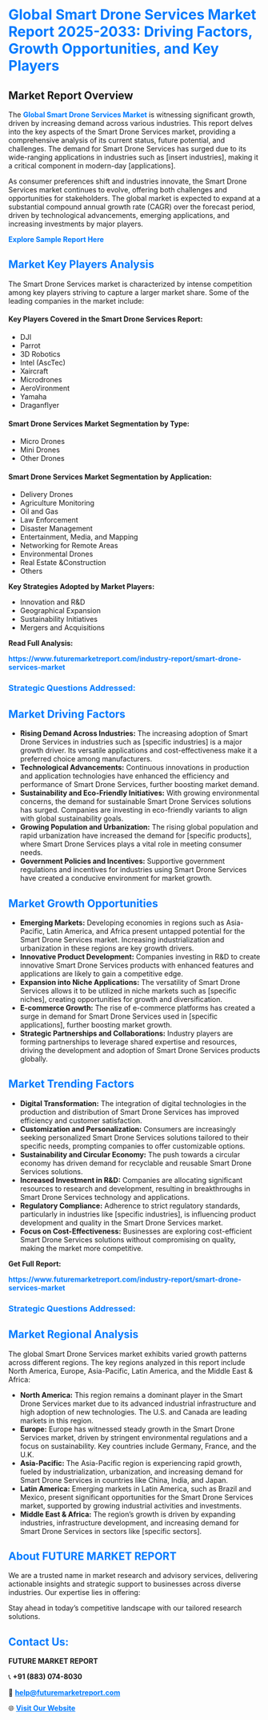 <h1 style="color: #007BFF;">Global Smart Drone Services Market Report 2025-2033: Driving Factors, Growth Opportunities, and Key Players</h1>

<section id="overview">
<h2>Market Report Overview</h2>
<p>The <a href="https://www.futuremarketreport.com/industry-report/smart-drone-services-market" style="color: #007BFF; text-decoration: none;"><strong>Global Smart Drone Services Market</strong></a> is witnessing significant growth, driven by increasing demand across various industries. This report delves into the key aspects of the Smart Drone Services market, providing a comprehensive analysis of its current status, future potential, and challenges. The demand for Smart Drone Services has surged due to its wide-ranging applications in industries such as [insert industries], making it a critical component in modern-day [applications].</p>
<p>As consumer preferences shift and industries innovate, the Smart Drone Services market continues to evolve, offering both challenges and opportunities for stakeholders. The global market is expected to expand at a substantial compound annual growth rate (CAGR) over the forecast period, driven by technological advancements, emerging applications, and increasing investments by major players.</p>
</section>

<section id="overview">
<p><a href="https://www.futuremarketreport.com/request-sample/reportId=101690" style="color: #007BFF; text-decoration: none;"><strong>Explore Sample Report Here</strong></a></p>
</section>

<section id="key-players">
<h2 style="color: #007BFF;">Market Key Players Analysis</h2>
<p>The Smart Drone Services market is characterized by intense competition among key players striving to capture a larger market share. Some of the leading companies in the market include:</p>
<h4>Key Players Covered in the Smart Drone Services Report:</h4>
<ul><li>DJI</li><li>Parrot</li><li>3D Robotics</li><li>Intel (AscTec)</li><li>Xaircraft</li><li>Microdrones</li><li>AeroVironment</li><li>Yamaha</li><li>Draganflyer</li></ul>
<h4>Smart Drone Services Market Segmentation by Type:</h4>
<ul><li>Micro Drones</li><li>Mini Drones</li><li>Other Drones</li></ul>

<h4>Smart Drone Services Market Segmentation by Application:</h4>
<ul><li>Delivery Drones</li><li>Agriculture Monitoring</li><li>Oil and Gas</li><li>Law Enforcement</li><li>Disaster Management</li><li>Entertainment, Media, and Mapping</li><li>Networking for Remote Areas</li><li>Environmental Drones</li><li>Real Estate &amp;Construction</li><li>Others</li></ul>
<p><strong>Key Strategies Adopted by Market Players:</strong></p>
<ul>
<li>Innovation and R&D</li>
<li>Geographical Expansion</li>
<li>Sustainability Initiatives</li>
<li>Mergers and Acquisitions</li>
</ul>
</section>

<section>
<p><strong>Read Full Analysis: </strong></p><a href="https://www.futuremarketreport.com/industry-report/smart-drone-services-market" style="color: #007BFF; text-decoration: none;"><strong>https://www.futuremarketreport.com/industry-report/smart-drone-services-market</strong></a>
<h3 style="color: #007BFF;">Strategic Questions Addressed:</h3>
</section>

<section id="driving-factors">
<h2 style="color: #007BFF;">Market Driving Factors</h2>
<ul>
<li><strong>Rising Demand Across Industries:</strong> The increasing adoption of Smart Drone Services in industries such as [specific industries] is a major growth driver. Its versatile applications and cost-effectiveness make it a preferred choice among manufacturers.</li>
<li><strong>Technological Advancements:</strong> Continuous innovations in production and application technologies have enhanced the efficiency and performance of Smart Drone Services, further boosting market demand.</li>
<li><strong>Sustainability and Eco-Friendly Initiatives:</strong> With growing environmental concerns, the demand for sustainable Smart Drone Services solutions has surged. Companies are investing in eco-friendly variants to align with global sustainability goals.</li>
<li><strong>Growing Population and Urbanization:</strong> The rising global population and rapid urbanization have increased the demand for [specific products], where Smart Drone Services plays a vital role in meeting consumer needs.</li>
<li><strong>Government Policies and Incentives:</strong> Supportive government regulations and incentives for industries using Smart Drone Services have created a conducive environment for market growth.</li>
</ul>
</section>

<section id="growth-opportunities">
<h2 style="color: #007BFF;">Market Growth Opportunities</h2>
<ul>
<li><strong>Emerging Markets:</strong> Developing economies in regions such as Asia-Pacific, Latin America, and Africa present untapped potential for the Smart Drone Services market. Increasing industrialization and urbanization in these regions are key growth drivers.</li>
<li><strong>Innovative Product Development:</strong> Companies investing in R&D to create innovative Smart Drone Services products with enhanced features and applications are likely to gain a competitive edge.</li>
<li><strong>Expansion into Niche Applications:</strong> The versatility of Smart Drone Services allows it to be utilized in niche markets such as [specific niches], creating opportunities for growth and diversification.</li>
<li><strong>E-commerce Growth:</strong> The rise of e-commerce platforms has created a surge in demand for Smart Drone Services used in [specific applications], further boosting market growth.</li>
<li><strong>Strategic Partnerships and Collaborations:</strong> Industry players are forming partnerships to leverage shared expertise and resources, driving the development and adoption of Smart Drone Services products globally.</li>
</ul>
</section>

<section id="trending-factors">
<h2 style="color: #007BFF;">Market Trending Factors</h2>
<ul>
<li><strong>Digital Transformation:</strong> The integration of digital technologies in the production and distribution of Smart Drone Services has improved efficiency and customer satisfaction.</li>
<li><strong>Customization and Personalization:</strong> Consumers are increasingly seeking personalized Smart Drone Services solutions tailored to their specific needs, prompting companies to offer customizable options.</li>
<li><strong>Sustainability and Circular Economy:</strong> The push towards a circular economy has driven demand for recyclable and reusable Smart Drone Services solutions.</li>
<li><strong>Increased Investment in R&D:</strong> Companies are allocating significant resources to research and development, resulting in breakthroughs in Smart Drone Services technology and applications.</li>
<li><strong>Regulatory Compliance:</strong> Adherence to strict regulatory standards, particularly in industries like [specific industries], is influencing product development and quality in the Smart Drone Services market.</li>
<li><strong>Focus on Cost-Effectiveness:</strong> Businesses are exploring cost-efficient Smart Drone Services solutions without compromising on quality, making the market more competitive.</li>
</ul>
</section>

<section>
<p><strong>Get Full Report: </strong></p><a href="https://www.futuremarketreport.com/industry-report/smart-drone-services-market" style="color: #007BFF; text-decoration: none;"><strong>https://www.futuremarketreport.com/industry-report/smart-drone-services-market</strong></a>
<h3 style="color: #007BFF;">Strategic Questions Addressed:</h3>
</section>


<section id="regional-analysis">
<h2 style="color: #007BFF;">Market Regional Analysis</h2>
<p>The global Smart Drone Services market exhibits varied growth patterns across different regions. The key regions analyzed in this report include North America, Europe, Asia-Pacific, Latin America, and the Middle East & Africa:</p>
<ul>
<li><strong>North America:</strong> This region remains a dominant player in the Smart Drone Services market due to its advanced industrial infrastructure and high adoption of new technologies. The U.S. and Canada are leading markets in this region.</li>
<li><strong>Europe:</strong> Europe has witnessed steady growth in the Smart Drone Services market, driven by stringent environmental regulations and a focus on sustainability. Key countries include Germany, France, and the U.K.</li>
<li><strong>Asia-Pacific:</strong> The Asia-Pacific region is experiencing rapid growth, fueled by industrialization, urbanization, and increasing demand for Smart Drone Services in countries like China, India, and Japan.</li>
<li><strong>Latin America:</strong> Emerging markets in Latin America, such as Brazil and Mexico, present significant opportunities for the Smart Drone Services market, supported by growing industrial activities and investments.</li>
<li><strong>Middle East & Africa:</strong> The region’s growth is driven by expanding industries, infrastructure development, and increasing demand for Smart Drone Services in sectors like [specific sectors].</li>
</ul>
</section>

<footer>
<h2 style="color: #007BFF;">About FUTURE MARKET REPORT</h2>
<p>We are a trusted name in market research and advisory services, delivering actionable insights and strategic support to businesses across diverse industries. Our expertise lies in offering:</p>

<p>Stay ahead in today’s competitive landscape with our tailored research solutions.</p>

<h2 style="color: #007BFF;">Contact Us:</h2>
<p><strong>FUTURE MARKET REPORT</strong></p>
<p>📞 <strong>+91 (883) 074-8030</strong></p>
<p>📧 <strong><a href="mailto:help@futuremarketreport.com" style="color: #007BFF;">help@futuremarketreport.com</a></strong></p>
<p>🌐 <strong><a href="https://www.futuremarketreport.com/" style="color: #007BFF;">Visit Our Website</a></strong></p>
</footer>